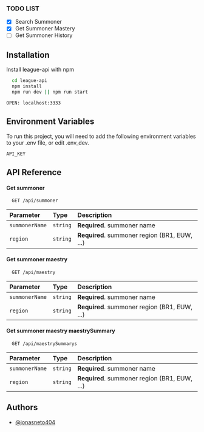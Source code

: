 ### TODO LIST
- [x] Search Summoner
- [X] Get Summoner Mastery
- [ ] Get Summoner History

## Installation

Install league-api with npm

```bash
  cd league-api
  npm install
  npm run dev || npm run start
```

```
OPEN: localhost:3333
```
    
## Environment Variables

To run this project, you will need to add the following environment variables to your .env file, or edit .env_dev.

`API_KEY`

## API Reference

#### Get summoner
```http
  GET /api/summoner
```

| Parameter | Type     | Description                |
| :-------- | :------- | :------------------------- |
| `summonerName` | `string` | **Required**. summoner name  |
| `region` | `string` | **Required**. summoner region (BR1, EUW, ...)  |

#### Get summoner maestry
```http
  GET /api/maestry
```

| Parameter | Type     | Description                |
| :-------- | :------- | :------------------------- |
| `summonerName` | `string` | **Required**. summoner name  |
| `region` | `string` | **Required**. summoner region (BR1, EUW, ...)  |

#### Get summoner maestry maestrySummary
```http
  GET /api/maestrySummarys
```

| Parameter | Type     | Description                |
| :-------- | :------- | :------------------------- |
| `summonerName` | `string` | **Required**. summoner name  |
| `region` | `string` | **Required**. summoner region (BR1, EUW, ...)  |


## Authors

- [@jonasneto404](https://www.github.com/jonasnetopng)

